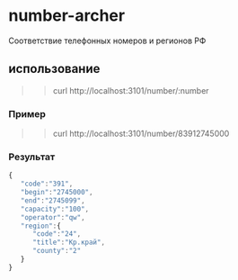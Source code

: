 # number-archer

Соответствие телефонных номеров и регионов РФ


## использование

>> curl http://localhost:3101/number/:number

### Пример 

>> curl http://localhost:3101/number/83912745000

### Результат 

`````javascript 
{
   "code":"391",
   "begin":"2745000",
   "end":"2745099",
   "capacity":"100",
   "operator":"qw",
   "region":{
      "code":"24",
      "title":"Кр.край",
      "county":"2"
   }
}
`````

